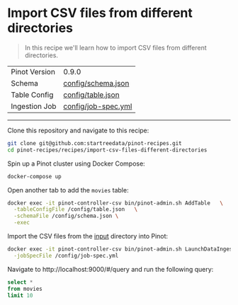 # Import CSV files from different directories

> In this recipe we'll learn how to import CSV files from different directories.

<table>
  <tr>
    <td>Pinot Version</td>
    <td>0.9.0</td>
  </tr>
  <tr>
    <td>Schema</td>
    <td><a href="config/schema.json">config/schema.json</a></td>
  </tr>
    <tr>
    <td>Table Config</td>
    <td><a href="config/table.json">config/table.json</a></td>
  </tr>
      <tr>
    <td>Ingestion Job</td>
    <td><a href="config/job-spec.yml">config/job-spec.yml</a></td>
  </tr>
</table>

***

Clone this repository and navigate to this recipe:

```bash
git clone git@github.com:startreedata/pinot-recipes.git
cd pinot-recipes/recipes/import-csv-files-different-directories
```

Spin up a Pinot cluster using Docker Compose:

```bash
docker-compose up
```

Open another tab to add the `movies` table:

```bash
docker exec -it pinot-controller-csv bin/pinot-admin.sh AddTable   \
  -tableConfigFile /config/table.json   \
  -schemaFile /config/schema.json \
  -exec
```

Import the CSV files from the  [input](input) directory into Pinot:

```bash
docker exec -it pinot-controller-csv bin/pinot-admin.sh LaunchDataIngestionJob \
  -jobSpecFile /config/job-spec.yml
```

Navigate to http://localhost:9000/#/query and run the following query:

```sql
select * 
from movies 
limit 10
```
